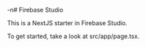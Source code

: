 -n# Firebase Studio

This is a NextJS starter in Firebase Studio.

To get started, take a look at src/app/page.tsx.
